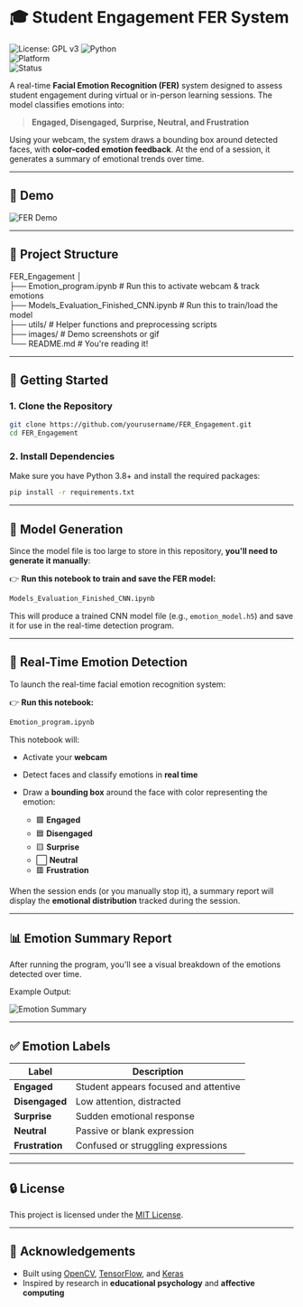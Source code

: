 # 🎓 Student Engagement FER System  

![License: GPL v3](https://img.shields.io/badge/License-GPLv3-blue.svg)
![Python](https://img.shields.io/badge/python-3.8+-blue.svg)  
![Platform](https://img.shields.io/badge/platform-Jupyter%20Notebook-%23121011.svg?style=flat&logo=Jupyter)  
![Status](https://img.shields.io/badge/status-Active-brightgreen)

A real-time **Facial Emotion Recognition (FER)** system designed to assess student engagement during virtual or in-person learning sessions. The model classifies emotions into:

> **Engaged, Disengaged, Surprise, Neutral, and Frustration**

Using your webcam, the system draws a bounding box around detected faces, with **color-coded emotion feedback**. At the end of a session, it generates a summary of emotional trends over time.

---

## 📸 Demo  

![FER Demo](images/demo.gif) <!-- Replace with your own gif or image -->

---

## 📁 Project Structure



FER_Engagement
│  
├── Emotion_program.ipynb                  # Run this to activate webcam & track emotions  
├── Models_Evaluation_Finished_CNN.ipynb   # Run this to train/load the model  
├── utils/                                 # Helper functions and preprocessing scripts  
├── images/                                # Demo screenshots or gif  
└── README.md                              # You're reading it!  



---

## 🚀 Getting Started

### 1. Clone the Repository

```bash
git clone https://github.com/yourusername/FER_Engagement.git
cd FER_Engagement
```

### 2. Install Dependencies

Make sure you have Python 3.8+ and install the required packages:

```bash
pip install -r requirements.txt
```

---

## 🧠 Model Generation

Since the model file is too large to store in this repository, **you'll need to generate it manually**:

👉 **Run this notebook to train and save the FER model:**

```bash
Models_Evaluation_Finished_CNN.ipynb
```

This will produce a trained CNN model file (e.g., `emotion_model.h5`) and save it for use in the real-time detection program.

---

## 🎥 Real-Time Emotion Detection

To launch the real-time facial emotion recognition system:

👉 **Run this notebook:**

```bash
Emotion_program.ipynb
```

This notebook will:

* Activate your **webcam**
* Detect faces and classify emotions in **real time**
* Draw a **bounding box** around the face with color representing the emotion:

  * 🟩 **Engaged**
  * 🟦 **Disengaged**
  * 🟨 **Surprise**
  * ⬜ **Neutral**
  * 🟥 **Frustration**

When the session ends (or you manually stop it), a summary report will display the **emotional distribution** tracked during the session.

---

## 📊 Emotion Summary Report

After running the program, you'll see a visual breakdown of the emotions detected over time.

Example Output:

![Emotion Summary](images/emotion_summary.png) <!-- Replace with your own image -->

---

## ✅ Emotion Labels

| Label           | Description                           |
| --------------- | ------------------------------------- |
| **Engaged**     | Student appears focused and attentive |
| **Disengaged**  | Low attention, distracted             |
| **Surprise**    | Sudden emotional response             |
| **Neutral**     | Passive or blank expression           |
| **Frustration** | Confused or struggling expressions    |

---

## 🔒 License

This project is licensed under the [MIT License](LICENSE).

---

## 🙌 Acknowledgements

* Built using [OpenCV](https://opencv.org/), [TensorFlow](https://www.tensorflow.org/), and [Keras](https://keras.io/)
* Inspired by research in **educational psychology** and **affective computing**
